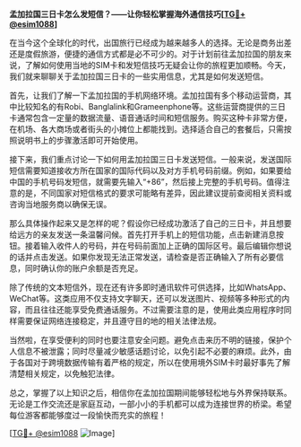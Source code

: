 **孟加拉国三日卡怎么发短信？——让你轻松掌握海外通信技巧[[TG💪+ @esim1088](https://t.me/s/esim1088)]**

在当今这个全球化的时代，出国旅行已经成为越来越多人的选择。无论是商务出差还是度假旅游，便捷的通信方式都是必不可少的。对于计划前往孟加拉国的朋友来说，了解如何使用当地的SIM卡和发短信技巧无疑会让你的旅程更加顺畅。今天，我们就来聊聊关于孟加拉国三日卡的一些实用信息，尤其是如何发送短信。

首先，让我们了解一下孟加拉国的手机网络环境。孟加拉国有多个移动运营商，其中比较知名的有Robi、Banglalink和Grameenphone等。这些运营商提供的三日卡通常包含一定量的数据流量、语音通话时间和短信服务。购买这种卡非常方便，在机场、各大商场或者街头的小摊位上都能找到。选择适合自己的套餐后，只需按照说明书上的步骤激活即可开始使用。

接下来，我们重点讨论一下如何用孟加拉国三日卡发送短信。一般来说，发送国际短信需要知道接收方所在国家的国际代码以及对方手机号码前缀。例如，如果要给中国的手机号码发短信，就需要先输入“+86”，然后接上完整的手机号码。值得注意的是，不同国家对短信格式的要求可能略有差异，因此建议提前查阅相关资料或咨询当地服务商以确保无误。

那么具体操作起来又是怎样的呢？假设你已经成功激活了自己的三日卡，并且想要给远方的亲友发送一条温馨问候。首先打开手机上的短信功能，点击新建消息按钮。接着输入收件人的号码，并在号码前面加上正确的国际区号。最后编辑你想说的话并点击发送。如果你发现无法正常发送，请检查是否正确输入了所有必要信息，同时确认你的账户余额是否充足。

除了传统的文本短信外，现在还有许多即时通讯软件可供选择，比如WhatsApp、WeChat等。这类应用不仅支持文字聊天，还可以发送图片、视频等多种形式的内容，而且往往还能享受免费通话服务。不过需要注意的是，使用此类应用程序时同样需要保证网络连接稳定，并且遵守目的地的相关法律法规。

当然啦，在享受便利的同时也要注意安全问题。避免点击来历不明的链接，保护个人信息不被泄露；同时尽量减少敏感话题讨论，以免引起不必要的麻烦。此外，由于各国对于跨境数据传输有着严格的规定，所以在使用境外SIM卡时最好事先了解清楚相关规定，以免触犯法律。

总之，掌握了以上知识之后，相信你在孟加拉国期间能够轻松地与外界保持联系。无论是工作交流还是家庭互动，一部小小的手机都可以成为连接世界的桥梁。希望每位游客都能够度过一段愉快而充实的旅程！

[[TG💪+ @esim1088](https://t.me/s/esim1088) ![Image](https://i.postimg.cc/4NQfJmqS/Snipaste-2025-05-13-00-14-12.png)]